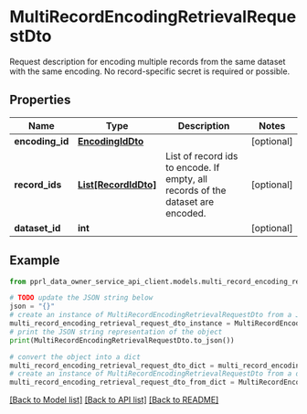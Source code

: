 # MultiRecordEncodingRetrievalRequestDto

Request description for encoding multiple records from the same dataset with the same encoding. No record-specific secret is required or possible.

## Properties

Name | Type | Description | Notes
------------ | ------------- | ------------- | -------------
**encoding_id** | [**EncodingIdDto**](EncodingIdDto.md) |  | [optional] 
**record_ids** | [**List[RecordIdDto]**](RecordIdDto.md) | List of record ids to encode. If empty, all records of the dataset are encoded. | [optional] 
**dataset_id** | **int** |  | [optional] 

## Example

```python
from pprl_data_owner_service_api_client.models.multi_record_encoding_retrieval_request_dto import MultiRecordEncodingRetrievalRequestDto

# TODO update the JSON string below
json = "{}"
# create an instance of MultiRecordEncodingRetrievalRequestDto from a JSON string
multi_record_encoding_retrieval_request_dto_instance = MultiRecordEncodingRetrievalRequestDto.from_json(json)
# print the JSON string representation of the object
print(MultiRecordEncodingRetrievalRequestDto.to_json())

# convert the object into a dict
multi_record_encoding_retrieval_request_dto_dict = multi_record_encoding_retrieval_request_dto_instance.to_dict()
# create an instance of MultiRecordEncodingRetrievalRequestDto from a dict
multi_record_encoding_retrieval_request_dto_from_dict = MultiRecordEncodingRetrievalRequestDto.from_dict(multi_record_encoding_retrieval_request_dto_dict)
```
[[Back to Model list]](../README.md#documentation-for-models) [[Back to API list]](../README.md#documentation-for-api-endpoints) [[Back to README]](../README.md)


